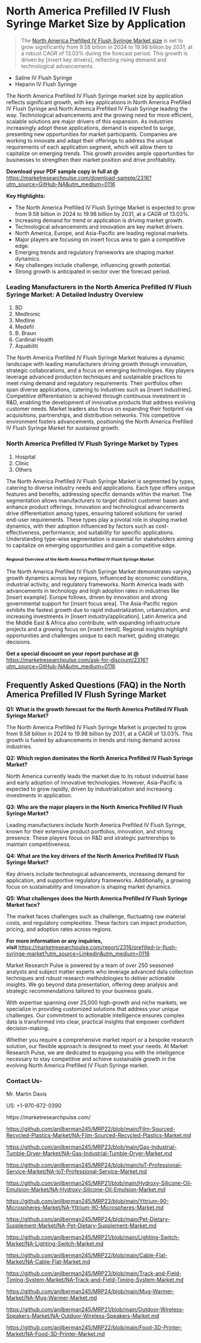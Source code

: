 <h1>North America Prefilled IV Flush Syringe Market&nbsp;Size by Application</h1><blockquote><p>The <a href="https://marketresearchpulse.com/download-sample/2316?utm_source=GitHub-NA&amp;utm_medium=0116">North America Prefilled IV Flush Syringe Market size</a> is set to grow significantly from 9.58 billion in 2024 to 19.98 billion by 2031, at a robust CAGR of 13.03% during the forecast period. This growth is driven by [insert key drivers], reflecting rising demand and technological advancements.</p></blockquote><ul><li>Saline IV Flush Syringe<li> Heparin IV Flush Syringe</li></ul><p>The North America Prefilled IV Flush Syringe market size by application reflects significant growth, with key applications in North America Prefilled IV Flush Syringe and North America Prefilled IV Flush Syringe leading the way. Technological advancements and the growing need for more efficient, scalable solutions are major drivers of this expansion. As industries increasingly adopt these applications, demand is expected to surge, presenting new opportunities for market participants. Companies are working to innovate and adapt their offerings to address the unique requirements of each application segment, which will allow them to capitalize on emerging trends. This growth provides ample opportunities for businesses to strengthen their market position and drive profitability.</p><p><strong>Download your PDF sample copy in full at @ </strong><a href="https://marketresearchpulse.com/download-sample/2316?utm_source=GitHub-NA&amp;utm_medium=0116">https://marketresearchpulse.com/download-sample/2316?utm_source=GitHub-NA&amp;utm_medium=0116</a></p><p><strong>Key Highlights: </strong></p><ul><li>The North America Prefilled IV Flush Syringe Market is expected to grow from 9.58 billion in 2024 to 19.98 billion by 2031, at a CAGR of 13.03%.</li><li>Increasing demand for trend or application is driving market growth.</li><li>Technological advancements and innovation are key market drivers.</li><li>North America, Europe, and Asia-Pacific are leading regional markets.</li><li>Major players are focusing on insert focus area to gain a competitive edge.</li><li>Emerging trends and regulatory frameworks are shaping market dynamics.</li><li>Key challenges include challenge, influencing growth potential.</li><li>Strong growth is anticipated in sector over the forecast period.</li></ul><h3>Leading Manufacturers in the North America Prefilled IV Flush Syringe Market: A Detailed Industry Overview</h3><ol><li>BD</li><li>Medtronic</li><li>Medline</li><li>Medefil</li><li>B. Braun</li><li>Cardinal Health</li><li>Aquabiliti</li></ol><div class="flex max-w-full flex-col flex-grow"><div class="min-h-8 text-message flex w-full flex-col items-end gap-2 whitespace-normal break-words [.text-message+&amp;]:mt-5" dir="auto" data-message-author-role="assistant" data-message-id="fd8432e4-4910-450d-b182-61b7bfb0a01f" data-message-model-slug="gpt-4o"><div class="flex w-full flex-col gap-1 empty:hidden first:pt-[3px]"><div class="markdown prose w-full break-words dark:prose-invert light"><p>The North America Prefilled IV Flush Syringe Market features a dynamic landscape with leading manufacturers driving growth through innovation, strategic collaborations, and a focus on emerging technologies. Key players leverage advanced production techniques and sustainable practices to meet rising demand and regulatory requirements. Their portfolios often span diverse applications, catering to industries such as [insert industries]. Competitive differentiation is achieved through continuous investment in R&amp;D, enabling the development of innovative products that address evolving customer needs. Market leaders also focus on expanding their footprint via acquisitions, partnerships, and distribution networks. This competitive environment fosters advancements, positioning the North America Prefilled IV Flush Syringe Market for sustained growth.</p></div></div></div></div><h3>North America Prefilled IV Flush Syringe Market by Types</h3><ol><li>Hospital<li> Clinic<li> Others</li></ol><div class="flex max-w-full flex-col flex-grow"><div class="min-h-8 text-message flex w-full flex-col items-end gap-2 whitespace-normal break-words [.text-message+&amp;]:mt-5" dir="auto" data-message-author-role="assistant" data-message-id="084470be-0bb7-4664-bddf-5156b4f41249" data-message-model-slug="gpt-4o-mini"><div class="flex w-full flex-col gap-1 empty:hidden first:pt-[3px]"><div class="markdown prose w-full break-words dark:prose-invert light"><p>The North America Prefilled IV Flush Syringe Market is segmented by types, catering to diverse industry needs and applications. Each type offers unique features and benefits, addressing specific demands within the market. The segmentation allows manufacturers to target distinct customer bases and enhance product offerings. Innovation and technological advancements drive differentiation among types, ensuring tailored solutions for varied end-user requirements. These types play a pivotal role in shaping market dynamics, with their adoption influenced by factors such as cost-effectiveness, performance, and suitability for specific applications. Understanding type-wise segmentation is essential for stakeholders aiming to capitalize on emerging opportunities and gain a competitive edge.</p></div></div></div></div><h3><span style="font-size: 11px;">Regional Overview of the North America Prefilled IV Flush Syringe Market</span></h3><div class="flex max-w-full flex-col flex-grow"><div class="min-h-8 text-message flex w-full flex-col items-end gap-2 whitespace-normal break-words [.text-message+&amp;]:mt-5" dir="auto" data-message-author-role="assistant" data-message-id="e9038762-ce64-4e30-91c9-9bd413514231" data-message-model-slug="gpt-4o-mini"><div class="flex w-full flex-col gap-1 empty:hidden first:pt-[3px]"><div class="markdown prose w-full break-words dark:prose-invert light"><p>The North America Prefilled IV Flush Syringe Market demonstrates varying growth dynamics across key regions, influenced by economic conditions, industrial activity, and regulatory frameworks. North America leads with advancements in technology and high adoption rates in industries like [insert example]. Europe follows, driven by innovation and strong governmental support for [insert focus area]. The Asia-Pacific region exhibits the fastest growth due to rapid industrialization, urbanization, and increasing investments in [insert industry/application]. Latin America and the Middle East &amp; Africa also contribute, with expanding infrastructure projects and a growing focus on [insert trend]. Regional insights highlight opportunities and challenges unique to each market, guiding strategic decisions.</p></div></div></div></div><p><strong>Get a special discount on your report purchase at @ </strong><a href="https://marketresearchpulse.com/ask-for-discount/2316?utm_source=GitHub-NA&amp;utm_medium=0116">https://marketresearchpulse.com/ask-for-discount/2316?utm_source=GitHub-NA&amp;utm_medium=0116</a></p><h2>Frequently Asked Questions (FAQ) in the North America Prefilled IV Flush Syringe Market</h2><p><strong>Q1: What is the growth forecast for the North America Prefilled IV Flush Syringe Market?</strong></p><p>The North America Prefilled IV Flush Syringe Market is projected to grow from 9.58 billion in 2024 to 19.98 billion by 2031, at a CAGR of 13.03%. This growth is fueled by advancements in trends and rising demand across industries.</p><p><strong>Q2: Which region dominates the North America Prefilled IV Flush Syringe Market?</strong></p><p>North America currently leads the market due to its robust industrial base and early adoption of innovative technologies. However, Asia-Pacific is expected to grow rapidly, driven by industrialization and increasing investments in application.</p><p><strong>Q3: Who are the major players in the North America Prefilled IV Flush Syringe Market?</strong></p><p>Leading manufacturers include North America Prefilled IV Flush Syringe, known for their extensive product portfolios, innovation, and strong presence. These players focus on R&amp;D and strategic partnerships to maintain competitiveness.</p><p><strong>Q4: What are the key drivers of the North America Prefilled IV Flush Syringe Market?</strong></p><p>Key drivers include technological advancements, increasing demand for application, and supportive regulatory frameworks. Additionally, a growing focus on sustainability and innovation is shaping market dynamics.</p><p><strong>Q5: What challenges does the North America Prefilled IV Flush Syringe Market face?</strong></p><p>The market faces challenges such as challenge, fluctuating raw material costs, and regulatory complexities. These factors can impact production, pricing, and adoption rates across regions.</p><p><strong>For more information or any inquiries, visit&nbsp;</strong><a href="https://marketresearchpulse.com/report/2316/prefilled-iv-flush-syringe-market?utm_source=Linkedin&utm_medium=0116">https://marketresearchpulse.com/report/2316/prefilled-iv-flush-syringe-market?utm_source=Linkedin&utm_medium=0116</a></p><p>Market Research Pulse is powered by a team of over 250 seasoned analysts and subject matter experts who leverage advanced data collection techniques and robust research methodologies to deliver actionable insights. We go beyond data presentation, offering deep analysis and strategic recommendations tailored to your business goals.</p><p>With expertise spanning over 25,000 high-growth and niche markets, we specialize in providing customized solutions that address your unique challenges. Our commitment to actionable intelligence ensures complex data is transformed into clear, practical insights that empower confident decision-making.</p><p>Whether you require a comprehensive market report or a bespoke research solution, our flexible approach is designed to meet your needs. At Market Research Pulse, we are dedicated to equipping you with the intelligence necessary to stay competitive and achieve sustainable growth in the evolving North America Prefilled IV Flush Syringe market.</p><h3><strong>Contact Us-</strong></h3><p>Mr. Martin Davis</p><p>US: +1-970-672-0390</p><p>https://marketresearchpulse.com/</p><p><a href="https://github.com/anilberman245/MRP22/blob/main/Film-Sourced-Recycled-Plastics-Market/NA-Film-Sourced-Recycled-Plastics-Market.md">https://github.com/anilberman245/MRP22/blob/main/Film-Sourced-Recycled-Plastics-Market/NA-Film-Sourced-Recycled-Plastics-Market.md</a></p><p><a href="https://github.com/anilberman245/MRP23/blob/main/Gas-Industrial-Tumble-Dryer-Market/NA-Gas-Industrial-Tumble-Dryer-Market.md">https://github.com/anilberman245/MRP23/blob/main/Gas-Industrial-Tumble-Dryer-Market/NA-Gas-Industrial-Tumble-Dryer-Market.md</a></p><p><a href="https://github.com/anilberman245/MRP24/blob/main/IoT-Professional-Service-Market/NA-IoT-Professional-Service-Market.md">https://github.com/anilberman245/MRP24/blob/main/IoT-Professional-Service-Market/NA-IoT-Professional-Service-Market.md</a></p><p><a href="https://github.com/anilberman245/MRP21/blob/main/Hydroxy-Silicone-Oil-Emulsion-Market/NA-Hydroxy-Silicone-Oil-Emulsion-Market.md">https://github.com/anilberman245/MRP21/blob/main/Hydroxy-Silicone-Oil-Emulsion-Market/NA-Hydroxy-Silicone-Oil-Emulsion-Market.md</a></p><p><a href="https://github.com/anilberman245/MRP23/blob/main/Yttrium-90-Microspheres-Market/NA-Yttrium-90-Microspheres-Market.md">https://github.com/anilberman245/MRP23/blob/main/Yttrium-90-Microspheres-Market/NA-Yttrium-90-Microspheres-Market.md</a></p><p><a href="https://github.com/anilberman245/MRP24/blob/main/Pet-Dietary-Supplement-Market/NA-Pet-Dietary-Supplement-Market.md">https://github.com/anilberman245/MRP24/blob/main/Pet-Dietary-Supplement-Market/NA-Pet-Dietary-Supplement-Market.md</a></p><p><a href="https://github.com/anilberman245/MRP21/blob/main/Lighting-Switch-Market/NA-Lighting-Switch-Market.md">https://github.com/anilberman245/MRP21/blob/main/Lighting-Switch-Market/NA-Lighting-Switch-Market.md</a></p><p><a href="https://github.com/anilberman245/MRP22/blob/main/Cable-Flat-Market/NA-Cable-Flat-Market.md">https://github.com/anilberman245/MRP22/blob/main/Cable-Flat-Market/NA-Cable-Flat-Market.md</a></p><p><a href="https://github.com/anilberman245/MRP23/blob/main/Track-and-Field-Timing-System-Market/NA-Track-and-Field-Timing-System-Market.md">https://github.com/anilberman245/MRP23/blob/main/Track-and-Field-Timing-System-Market/NA-Track-and-Field-Timing-System-Market.md</a></p><p><a href="https://github.com/anilberman245/MRP24/blob/main/Mug-Warmer-Market/NA-Mug-Warmer-Market.md">https://github.com/anilberman245/MRP24/blob/main/Mug-Warmer-Market/NA-Mug-Warmer-Market.md</a></p><p><a href="https://github.com/anilberman245/MRP21/blob/main/Outdoor-Wireless-Speakers-Market/NA-Outdoor-Wireless-Speakers-Market.md">https://github.com/anilberman245/MRP21/blob/main/Outdoor-Wireless-Speakers-Market/NA-Outdoor-Wireless-Speakers-Market.md</a></p><p><a href="https://github.com/anilberman245/MRP22/blob/main/Food-3D-Printer-Market/NA-Food-3D-Printer-Market.md">https://github.com/anilberman245/MRP22/blob/main/Food-3D-Printer-Market/NA-Food-3D-Printer-Market.md</a></p>
